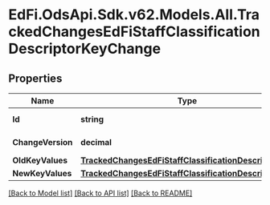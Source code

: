 # EdFi.OdsApi.Sdk.v62.Models.All.TrackedChangesEdFiStaffClassificationDescriptorKeyChange

## Properties

Name | Type | Description | Notes
------------ | ------------- | ------------- | -------------
**Id** | **string** | Resource identifier | [optional] 
**ChangeVersion** | **decimal** | Change version | [optional] 
**OldKeyValues** | [**TrackedChangesEdFiStaffClassificationDescriptorKey**](TrackedChangesEdFiStaffClassificationDescriptorKey.md) |  | [optional] 
**NewKeyValues** | [**TrackedChangesEdFiStaffClassificationDescriptorKey**](TrackedChangesEdFiStaffClassificationDescriptorKey.md) |  | [optional] 

[[Back to Model list]](../../README.md#documentation-for-models) [[Back to API list]](../../README.md#documentation-for-api-endpoints) [[Back to README]](../../README.md)

